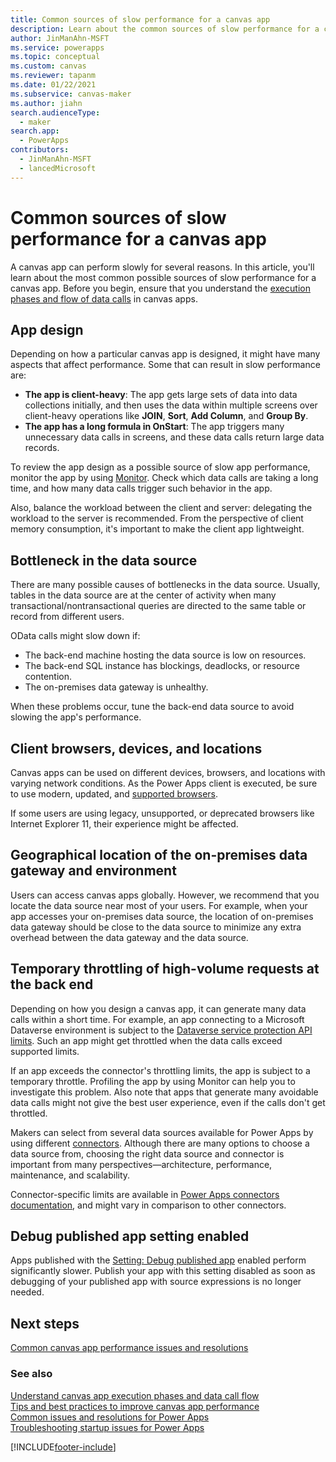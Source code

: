 ```yaml
---
title: Common sources of slow performance for a canvas app
description: Learn about the common sources of slow performance for a canvas app.
author: JinManAhn-MSFT
ms.service: powerapps
ms.topic: conceptual
ms.custom: canvas
ms.reviewer: tapanm
ms.date: 01/22/2021
ms.subservice: canvas-maker
ms.author: jiahn
search.audienceType: 
  - maker
search.app: 
  - PowerApps
contributors:
  - JinManAhn-MSFT
  - lancedMicrosoft
---
```


# Common sources of slow performance for a canvas app

A canvas app can perform slowly for several reasons. In this article, you'll learn about the most common possible sources of slow performance for a canvas app. Before you begin, ensure that you understand the [execution phases and flow of data calls](execution-phases-data-flow.md) in canvas apps.

## App design

Depending on how a particular canvas app is designed, it might have many aspects that affect performance. Some that can result in slow performance are:

- **The app is client-heavy**: The app gets large sets of data into data collections initially, and then uses the data within multiple screens over client-heavy operations like **JOIN**, **Sort**, **Add Column**, and **Group By**.
- **The app has a long formula in OnStart**: The app triggers many unnecessary data calls in screens, and these data calls return large data records.

To review the app design as a possible source of slow app performance, monitor the app by using [Monitor](../monitor-overview.md). Check which data calls are taking a long time, and how many data calls trigger such behavior in the app.

Also, balance the workload between the client and server: delegating the workload to the server is recommended. From the perspective of client memory consumption, it's important to make the client app lightweight.

## Bottleneck in the data source

There are many possible causes of bottlenecks in the data source. Usually, tables in the data source are at the center of activity when many transactional/nontransactional queries are directed to the same table or record from different users.

OData calls might slow down if:

- The back-end machine hosting the data source is low on resources.
- The back-end SQL instance has blockings, deadlocks, or resource contention.
- The on-premises data gateway is unhealthy.

When these problems occur, tune the back-end data source to avoid slowing the app's performance.

## Client browsers, devices, and locations

Canvas apps can be used on different devices, browsers, and locations with varying network conditions. As the Power Apps client is executed, be sure to use modern, updated, and [supported browsers](limits-and-config.md#supported-browsers-for-running-canvas-apps).

If some users are using legacy, unsupported, or deprecated browsers like Internet Explorer 11, their experience might be affected.

## Geographical location of the on-premises data gateway and environment

Users can access canvas apps globally. However, we recommend that you locate the data source near most of your users. For example, when your app accesses your on-premises data source, the location of on-premises data gateway should be close to the data source to minimize any extra overhead between the data gateway and the data source.

## Temporary throttling of high-volume requests at the back end

Depending on how you design a canvas app, it can generate many data calls within a short time. For example, an app connecting to a Microsoft Dataverse environment is subject to the [Dataverse service protection API limits](../../developer/data-platform/api-limits.md). Such an app might get throttled when the data calls exceed supported limits.

If an app exceeds the connector's throttling limits, the app is subject to a temporary throttle. Profiling the app by using Monitor can help you to investigate this problem. Also note that apps that generate many avoidable data calls might not give the best user experience, even if the calls don't get throttled.

Makers can select from several data sources available for Power Apps by using different [connectors](connections-list.md). Although there are many options to choose a data source from, choosing the right data source and connector is important from many perspectives&mdash;architecture, performance, maintenance, and scalability.

Connector-specific limits are available in [Power Apps connectors documentation](/connectors/connector-reference/connector-reference-powerapps-connectors), and might vary in comparison to other connectors.

## Debug published app setting enabled

Apps published with the [Setting: Debug published app](monitor-canvasapps.md#setting-debug-published-app) enabled perform significantly slower. Publish your app with this setting disabled as soon as debugging of your published app with source expressions is no longer needed.  

## Next steps

[Common canvas app performance issues and resolutions](common-performance-issue-resolutions.md)

### See also

[Understand canvas app execution phases and data call flow](execution-phases-data-flow.md) <br>
[Tips and best practices to improve canvas app performance](performance-tips.md) <br>
[Common issues and resolutions for Power Apps](common-issues-and-resolutions.md) <br>
[Troubleshooting startup issues for Power Apps](../../troubleshooting-startup-issues.md)


[!INCLUDE[footer-include](../../includes/footer-banner.md)]
